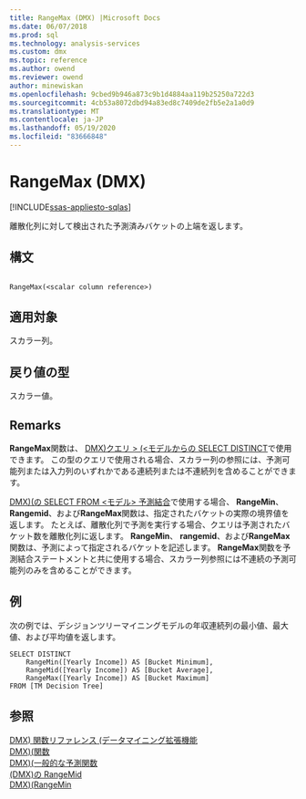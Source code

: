```yaml
---
title: RangeMax (DMX) |Microsoft Docs
ms.date: 06/07/2018
ms.prod: sql
ms.technology: analysis-services
ms.custom: dmx
ms.topic: reference
ms.author: owend
ms.reviewer: owend
author: minewiskan
ms.openlocfilehash: 9cbed9b946a873c9b1d4884aa119b25250a722d3
ms.sourcegitcommit: 4cb53a8072dbd94a83ed8c7409de2fb5e2a1a0d9
ms.translationtype: MT
ms.contentlocale: ja-JP
ms.lasthandoff: 05/19/2020
ms.locfileid: "83666848"
---
```

# <a name="rangemax-dmx"></a>RangeMax (DMX)
[!INCLUDE[ssas-appliesto-sqlas](../includes/ssas-appliesto-sqlas.md)]

  離散化列に対して検出された予測済みバケットの上端を返します。  
  
## <a name="syntax"></a>構文  
  
```  
  
RangeMax(<scalar column reference>)  
```  
  
## <a name="applies-to"></a>適用対象  
 スカラー列。  
  
## <a name="return-type"></a>戻り値の型  
 スカラー値。  
  
## <a name="remarks"></a>Remarks  
 **RangeMax**関数は、 [DMX&#41;クエリ &#62; &#40;&#60;モデルからの SELECT DISTINCT](../dmx/select-distinct-from-model-dmx.md)で使用できます。 この型のクエリで使用される場合、スカラー列の参照には、予測可能列または入力列のいずれかである連続列または不連続列を含めることができます。  
  
 [DMX&#41;&#40;の SELECT FROM &#60;モデル&#62; 予測結合](../dmx/select-from-model-prediction-join-dmx.md)で使用する場合、 **RangeMin**、 **Rangemid**、および**RangeMax**関数は、指定されたバケットの実際の境界値を返します。 たとえば、離散化列で予測を実行する場合、クエリは予測されたバケット数を離散化列に返します。 **RangeMin**、 **rangemid**、および**RangeMax**関数は、予測によって指定されるバケットを記述します。 **RangeMax**関数を予測結合ステートメントと共に使用する場合、スカラー列参照には不連続の予測可能列のみを含めることができます。  
  
## <a name="examples"></a>例  
 次の例では、デシジョンツリーマイニングモデルの年収連続列の最小値、最大値、および平均値を返します。  
  
```  
SELECT DISTINCT   
    RangeMin([Yearly Income]) AS [Bucket Minimum],  
    RangeMid([Yearly Income]) AS [Bucket Average],   
    RangeMax([Yearly Income]) AS [Bucket Maximum]  
FROM [TM Decision Tree]  
```  
  
## <a name="see-also"></a>参照  
 [DMX&#41; 関数リファレンス &#40;データマイニング拡張機能](../dmx/data-mining-extensions-dmx-function-reference.md)   
 [DMX&#41;&#40;関数](../dmx/functions-dmx.md)   
 [DMX&#41;&#40;一般的な予測関数](../dmx/general-prediction-functions-dmx.md)   
 [&#40;DMX&#41;の RangeMid](../dmx/rangemid-dmx.md)   
 [DMX&#41;&#40;RangeMin](../dmx/rangemin-dmx.md)  
  
  
